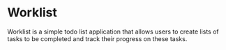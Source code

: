 # Worklist
Worklist is a simple todo list application that allows users to create lists of tasks to be completed and track their progress on these tasks.
